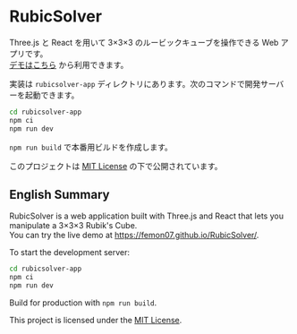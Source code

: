 # RubicSolver

Three.js と React を用いて 3×3×3 のルービックキューブを操作できる Web アプリです。  
[デモはこちら](https://femon07.github.io/RubicSolver/) から利用できます。

実装は `rubicsolver-app` ディレクトリにあります。次のコマンドで開発サーバーを起動できます。

```bash
cd rubicsolver-app
npm ci
npm run dev
```

`npm run build` で本番用ビルドを作成します。

このプロジェクトは [MIT License](LICENSE) の下で公開されています。

## English Summary

RubicSolver is a web application built with Three.js and React that lets you manipulate a 3×3×3 Rubik's Cube.  
You can try the live demo at <https://femon07.github.io/RubicSolver/>.

To start the development server:

```bash
cd rubicsolver-app
npm ci
npm run dev
```

Build for production with `npm run build`.

This project is licensed under the [MIT License](LICENSE).
